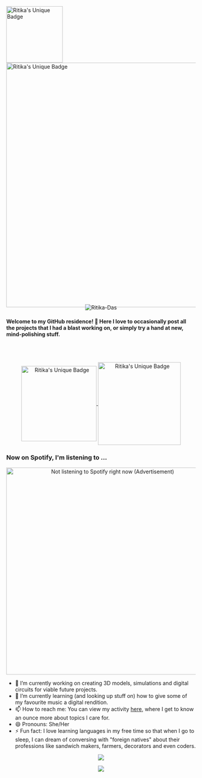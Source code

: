 <a href="https://github.com/Ritika-Das/">
  <img align="center" alt="Ritika's Unique Badge" width="150px" src="https://www.anglaisfacile.com/cgi2/myexam/images/14825.gif" />
</a>
<a href="https://github.com/Ritika-Das/">
  <img align="center" alt="Ritika's Unique Badge" width="650px" src="https://res.cloudinary.com/ritikadas/image/upload/v1595146432/My_Images/GitHub_Residency_jzqahp.gif" />
</a><br><br>
<p align="center" style="margin-top: -25px;">
  <img src="https://komarev.com/ghpvc/?username=Ritika-Das" alt="Ritika-Das"/>
</p>
  
<h4>Welcome to my GitHub residence! 👋 Here I love to occasionally post all the projects that I had a blast working on, or simply try a hand at new, mind-polishing stuff.</h4><br><br>

<p align="center">
  <a href="https://www.linkedin.com/in/ritika-das-ece/">
    <img align="center" alt="Ritika's Unique Badge" width="200px" src="https://img.shields.io/badge/LinkedIn-Ritika%20-blue.svg" />
  </a> <emsp> 
  <a href="https://www.hackerrank.com/ritz_kitty">
    <img align="center" alt="Ritika's Unique Badge" width="220px" src="https://img.shields.io/badge/Hackerrank-Ritika%20-green.svg" />
  </a>
</p>
  
### Now on Spotify, I'm listening to ... 
  <p align="center"><img align="center" src="https://spotify.ritika-das.vercel.app/api/spotify" alt=" Not listening to Spotify right now (Advertisement)" width="550"/></p>
  
- 🔭 I’m currently working on creating 3D models, simulations and digital circuits for viable future projects.<nbsp>
- 🌱 I’m currently learning (and looking up stuff on) how to give some of my favourite music a digital rendition.<nbsp>
- 📫 How to reach me: You can view my activity [here](https://www.linkedin.com/in/ritika-das-ece/), where I get to know an ounce more about topics I care for.<nbsp>
- 😄 Pronouns: She/Her <nbsp>
- ⚡ Fun fact: I love learning languages in my free time so that when I go to sleep, I can dream of conversing with "foreign natives" about their professions like sandwich makers, farmers, decorators and even coders.<br>

<p align="center">
  <img src="https://github-readme-stats.vercel.app/api?username=Ritika-Das&show_icons=true&theme=vue-dark" />
</p>
<p align="center">
  <img align="center" src="https://github-readme-stats.vercel.app/api/top-langs/?username=Ritika-Das&layout=compact&theme=radical" />
</p>
